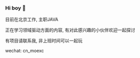 ### Hi boy 👋

目前在北京工作, 主职JAVA

正在学习领域驱动方面的内容, 有对此感兴趣的小伙伴欢迎一起探讨

有项目请联系我, 非上班时间可以一起玩

wechat: cn_moexc
